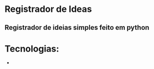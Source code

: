 # **Registrador de Ideas** #

## Registrador de ideias simples feito em python ##

# Tecnologias: #

- 